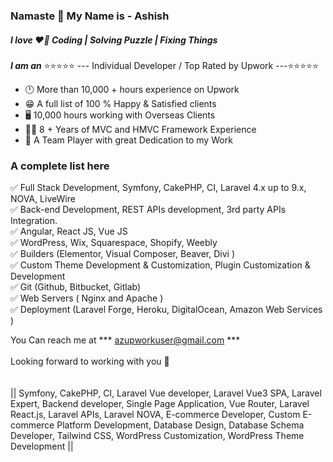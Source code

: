 ### Namaste 🙏 My Name is - Ashish
#####  I love ❤️‍🔥  Coding |  Solving Puzzle | Fixing Things 

***I am an***
⭐⭐⭐⭐⭐ --- Individual Developer / Top Rated by Upwork ---⭐⭐⭐⭐⭐
- 🕛 More than 10,000 + hours experience on Upwork
- 😁 A full list of 100 % Happy & Satisfied clients
- 🖥️ 10,000 hours working with Overseas Clients
- 🙋‍♂️ 8 + Years of MVC and HMVC Framework Experience
- 🤗 A Team Player with great Dedication to my Work

  
 ### A complete list here ###

 
✅ Full Stack Development, Symfony, CakePHP, CI, Laravel 4.x up to 9.x, NOVA, LiveWire <br>
✅ Back-end Development, REST APIs development, 3rd party APIs Integration.<br>
✅ Angular, React JS, Vue JS <br>
✅ WordPress, Wix, Squarespace, Shopify, Weebly <br>
✅ Builders (Elementor, Visual Composer, Beaver, Divi ) <br>
✅ Custom Theme Development & Customization, Plugin Customization & Development<br>
✅ Git (Github, Bitbucket, Gitlab)<br>
✅ Web Servers ( Nginx and Apache )<br>
✅ Deployment (Laravel Forge, Heroku, DigitalOcean, Amazon Web Services )<br>

You Can reach me at   *** azupworkuser@gmail.com *** <br>
<br>
Looking forward to working with you 🙏
<br>
<br>
<br>
 || Symfony, CakePHP, CI, Laravel Vue developer, Laravel Vue3 SPA, Laravel Expert, Backend developer, Single Page Application, Vue Router, Laravel React.js, Laravel APIs, Laravel NOVA, E-commerce Developer, Custom E-commerce Platform Development, Database Design, Database Schema Developer, Tailwind CSS, WordPress Customization, WordPress Theme Development ||
<!--
**azupworkuser/azupworkuser** is a ✨ _special_ ✨ repository because its `README.md` (this file) appears on your GitHub profile.

Here are some ideas to get you started:

- 🔭 I’m currently working on ...
- 🌱 I’m currently learning ...
- 👯 I’m looking to collaborate on ...
- 🤔 I’m looking for help with ...
- 💬 Ask me about ...
- 📫 How to reach me: ...
- 😄 Pronouns: ...
- ⚡ Fun fact: ...
-->

